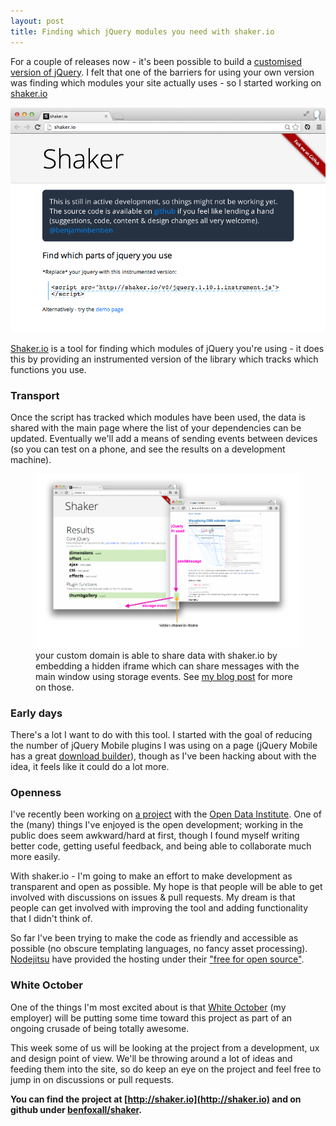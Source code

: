 ```yaml
---
layout: post
title: Finding which jQuery modules you need with shaker.io
---
```


<p class="lead">For a couple of releases now - it's been possible to build a <a href="https://github.com/jquery/jquery#how-to-build-your-own-jquery">customised version of jQuery</a>.  I felt that one of the barriers for using your own version was finding which modules your site actually uses - so I started working on <a href="http://shaker.io">shaker.io</a></p>

<p><a href="http://shaker.io"><img class="img-responsive" src="/img/shaker.png" alt="shaker.io" /></a></p>

[Shaker.io](http://shaker.io) is a tool for finding which modules of jQuery you're using - it does this by providing an instrumented version of the library which tracks which functions you use.

### Transport

Once the script has tracked which modules have been used, the data is shared with the main page where the list of your dependencies can be updated.  Eventually we'll add a means of sending events between devices (so you can test on a phone, and see the results on a development machine).

<figure>
	<img class="img-responsive" src="/img/shaker-transport.png" />
	<figcaption>
		your custom domain is able to share data with shaker.io by embedding a hidden iframe which can share messages with the main window using storage events. See <a href="http://benjaminbenben.com/2013/04/24/cross-window-communication-1/">my blog post</a> for more on those.
	</figcaption>
</figure>

### Early days

There's a lot I want to do with this tool.  I started with the goal of reducing the number of jQuery Mobile plugins I was using on a page (jQuery Mobile has a great [download builder](http://jquerymobile.com/download-builder/)), though as I've been hacking about with the idea, it feels like it could do a lot more.

### Openness

I've recently been working on [a project](http://certificates.theodi.org) with the [Open Data Institute](http://theodi.org). One of the (many) things I've enjoyed is the open development; working in the public does seem awkward/hard at first,  though I found myself writing better code,  getting useful feedback, and being able to collaborate much more easily.

With shaker.io - I'm going to make an effort to make development as transparent and open as possible.  My hope is that people will be able to get involved with discussions on issues & pull requests. My dream is that people can get involved with improving the tool and adding functionality that I didn't think of.

So far I've been trying to make the code as friendly and accessible as possible (no obscure templating languages, no fancy asset processing).  [Nodejitsu](https://www.nodejitsu.com/) have provided the hosting under their ["free for open source"](http://opensource.nodejitsu.com/).

### White October

One of the things I'm most excited about is that [White October](http://whiteoctober.co.uk) (my employer) will be putting some time toward this project as part of an ongoing crusade of being totally awesome.

This week some of us will be looking at the project from a development, ux and design point of view. We'll be throwing around a lot of ideas and feeding them into the site, so do keep an eye on the project and feel free to jump in on discussions or pull requests.

__You can find the project at [http://shaker.io](http://shaker.io) and on github under [benfoxall/shaker](http://github.com/benfoxall/shaker).__
